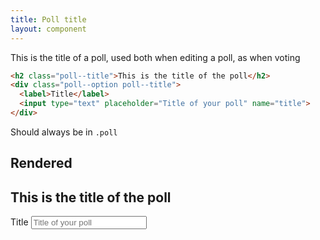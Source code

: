 ```yaml
---
title: Poll title
layout: component
---
```


This is the title of a poll, used both when editing a poll, as when voting

```html
<h2 class="poll--title">This is the title of the poll</h2>
<div class="poll--option poll--title">
  <label>Title</label>
  <input type="text" placeholder="Title of your poll" name="title">
</div>
```

Should always be in `.poll`

## Rendered

<h2 class="poll--title">This is the title of the poll</h2>
<div class="poll--option poll--title">
  <label>Title</label>
  <input type="text" placeholder="Title of your poll" name="title">
</div>
